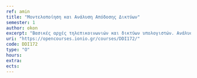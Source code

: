 ```yaml
---
ref: amin
title: "Μοντελοποίηση και Ανάλυση Απόδοσης Δικτύων"
semester: 1
author: okon  
excerpt: "Βασικές αρχές τηλεπικοινωνιών και δικτύων υπολογιστών. Ανάλυση απόδοσης σεθέματα πρόσβασης μέσου σε ενσύρματα και ασύρματα δίκτυα. Δρομολόγηση και αλγόριθμοι δρομολόγησης. Δίκτυα Αισθητήρων, ανάλυση κατανάλωσης ενέργειας και αλγόριθμοι επαναφόρτισης. Δικτυακές υπηρεσίες νέφους. Κατανεμημένες προσεγγίσεις διάχυσης της πληροφορίας και τοποθέτησης υπηρεσιών. Θαλάσσιαδίκτυα αισθητήρων. Δίκτυα αυτοκινούμενων."
uri: "https://opencourses.ionio.gr/courses/DDI172/"
code: DDI172
type: "O"
hours: 
extra:
ects:
---
```

